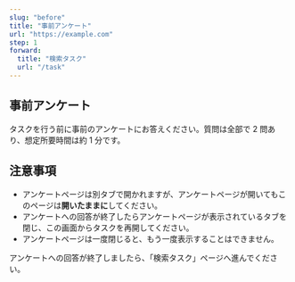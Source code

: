 ```yaml
---
slug: "before"
title: "事前アンケート"
url: "https://example.com"
step: 1
forward:
  title: "検索タスク"
  url: "/task"
---
```


## 事前アンケート

タスクを行う前に事前のアンケートにお答えください。質問は全部で 2 問あり、想定所要時間は約 1 分です。

## 注意事項

- アンケートページは別タブで開かれますが、アンケートページが開いてもこのページは**開いたままに**してください。
- アンケートへの回答が終了したらアンケートページが表示されているタブを閉じ、この画面からタスクを再開してください。
- アンケートページは一度閉じると、もう一度表示することはできません。

アンケートへの回答が終了しましたら、「検索タスク」ページへ進んでください。
